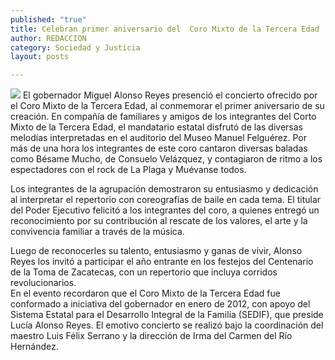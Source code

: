 ```yaml
---
published: "true"
title: Celebran primer aniversario del  Coro Mixto de la Tercera Edad
author: REDACCION
category: Sociedad y Justicia
layout: posts

---
```


![](http://i.imgur.com/s9Xm5f5m.jpg)
El gobernador Miguel Alonso Reyes presenció el concierto ofrecido por el Coro Mixto de la Tercera Edad, al conmemorar el primer aniversario de su creación. 
En compañía de familiares y amigos de los integrantes del Corto Mixto de la Tercera Edad, el mandatario estatal disfrutó de las diversas melodías interpretadas en el auditorio del Museo Manuel Felguérez. 
Por más de una hora los integrantes de este coro cantaron diversas baladas como Bésame Mucho, de Consuelo Velázquez, y contagiaron de ritmo a los espectadores con el rock de La Plaga y Muévanse todos.

Los integrantes de la agrupación demostraron su entusiasmo y dedicación al interpretar el repertorio con coreografías de baile en cada tema. 
El titular del Poder Ejecutivo felicitó a los integrantes del coro, a quienes entregó un reconocimiento por su contribución al rescate de los valores, el arte y la convivencia familiar a través de la música. 

Luego de reconocerles su talento, entusiasmo y ganas de vivir, Alonso Reyes los invitó a participar el año entrante en los festejos del Centenario de la Toma de Zacatecas, con un repertorio que incluya corridos revolucionarios.  
En el evento recordaron que el Coro Mixto de la Tercera Edad fue conformado a iniciativa del gobernador en enero de 2012, con apoyo del Sistema Estatal para el Desarrollo Integral de la Familia (SEDIF), que preside Lucía Alonso Reyes.
El emotivo concierto se realizó bajo la coordinación del maestro Luis Félix Serrano y la dirección de Irma del Carmen del Río Hernández.
